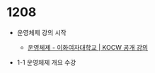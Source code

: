 # 1208

- 운영체제 강의 시작
  
  - [운영체제 - 이화여자대학교 | KOCW 공개 강의](http://www.kocw.net/home/search/kemView.do?kemId=1046323)

- 1-1 운영체제 개요 수강 


